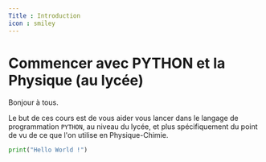```yaml
---
Title : Introduction 
icon : smiley
---
```


# Commencer avec PYTHON et la Physique (au lycée)

Bonjour à tous. 

Le but de ces cours est de vous aider vous lancer dans le langage de programmation ``PYTHON``, au niveau du lycée, et plus spécifiquement du point de vu de ce que l'on utilise en Physique-Chimie. 


```python
print("Hello World !")
```

